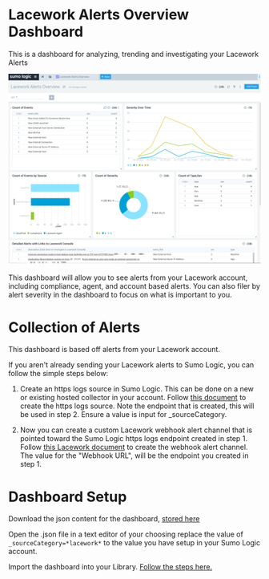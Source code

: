 # Lacework Alerts Overview Dashboard

This is a dashboard for analyzing, trending and investigating your Lacework Alerts

![Screenshot-Lacework-alerts-Overview](Screenshot/LaceWorkAlertsOverview.png)

This dashboard will allow you to see alerts from your Lacework account, including compliance, agent, and account based alerts. You can also filer by alert severity in the dashboard to focus on what is important to you.


# Collection of Alerts

This dashboard is based off alerts from your Lacework account.

If you aren't already sending your Lacework alerts to Sumo Logic, you can follow the simple steps below:

1. Create an https logs source in Sumo Logic. This can be done on a new or existing hosted collector in your account. Follow [this document](https://github.com/SumoLogic/sumologic-content/issues) to create the https logs source. Note the endpoint that is created, this will be used in step 2. Ensure a value is input for _sourceCategory.

2. Now you can create a custom Lacework webhook alert channel that is pointed toward the Sumo Logic https logs endpoint created in step 1. Follow [this Lacework document](https://support.lacework.com/hc/en-us/articles/360034367393-Webhook) to create the webhook alert channel. The value for the "Webhook URL", will be the endpoint you created in step 1.


# Dashboard Setup

Download the json content for the dashboard, [stored here](Applications_and_Dashboards/Lacework_Alerts_Overview.json)

Open the .json file in a text editor of your choosing replace the value of `_sourceCategory=*lacework*` to the value you have setup in your Sumo Logic account.

Import the dashboard into your Library. [Follow the steps here.](https://help.sumologic.com/05Search/Library/Export-and-Import-Content-in-the-Library#import-content-in-the-library)
